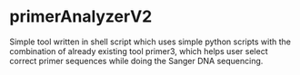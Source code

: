 # primerAnalyzerV2
Simple tool written in shell script which uses simple python scripts with the combination of already existing tool primer3, which helps user select correct primer sequences while doing the Sanger DNA sequencing.
